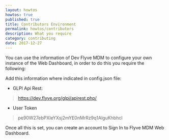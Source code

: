 ```yaml
---
layout: howtos
howtos: true
published: true
title: Contributors Environment
permalink: howtos/contributors
description: What you require
category: contributing
date: 2017-12-27
---
```

You can use the information of Dev Flyve MDM to configure your own instance of the Web Dashboard, in order to do this you require the following:

Add this information where indicated in config.json file:

* GLPI Api Rest:

> https://dev.flyve.org/glpi/apirest.php/

* User Token

> pe90W27ebPXIeYXsj2mYE0nMrRz9q1AlguKhbhcI

Once all this is set, you can create an account to Sign In to Flyve MDM Web Dashboard.
